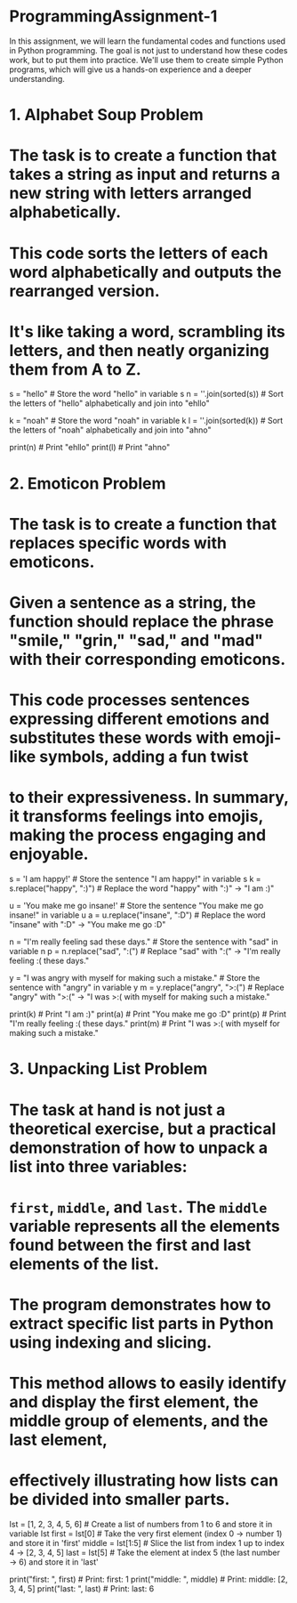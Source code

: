 # ProgrammingAssignment-1
In this assignment, we will learn the fundamental codes and functions used in Python programming. The goal is not just to understand how these codes work, but to put them into practice. We'll use them to create simple Python programs, which will give us a hands-on experience and a deeper understanding. 


# 1. Alphabet Soup Problem
# The task is to create a function that takes a string as input and returns a new string with letters arranged alphabetically. 
# This code sorts the letters of each word alphabetically and outputs the rearranged version. 
# It's like taking a word, scrambling its letters, and then neatly organizing them from A to Z.

s = "hello"              # Store the word "hello" in variable s
n = ''.join(sorted(s))   # Sort the letters of "hello" alphabetically and join into "ehllo"

k = "noah"               # Store the word "noah" in variable k
l = ''.join(sorted(k))   # Sort the letters of "noah" alphabetically and join into "ahno"

print(n)                 # Print "ehllo"
print(l)                 # Print "ahno"


# 2. Emoticon Problem
# The task is to create a function that replaces specific words with emoticons. 
# Given a sentence as a string, the function should replace the phrase "smile," "grin," "sad," and "mad" with their corresponding emoticons. 
# This code processes sentences expressing different emotions and substitutes these words with emoji-like symbols, adding a fun twist 
# to their expressiveness. In summary, it transforms feelings into emojis, making the process engaging and enjoyable.

s = 'I am happy!'                                   # Store the sentence "I am happy!" in variable s
k = s.replace("happy", ":)")                        # Replace the word "happy" with ":)" → "I am :)"

u = 'You make me go insane!'                        # Store the sentence "You make me go insane!" in variable u
a = u.replace("insane", ":D")                       # Replace the word "insane" with ":D" → "You make me go :D"

n = "I'm really feeling sad these days."            # Store the sentence with "sad" in variable n
p = n.replace("sad", ":(")                          # Replace "sad" with ":(" → "I'm really feeling :( these days."

y = "I was angry with myself for making such a mistake."  # Store the sentence with "angry" in variable y
m = y.replace("angry", ">:(")                       # Replace "angry" with ">:(" → "I was >:( with myself for making such a mistake."

print(k)                                            # Print "I am :)"
print(a)                                            # Print "You make me go :D"
print(p)                                            # Print "I'm really feeling :( these days."
print(m)                                            # Print "I was >:( with myself for making such a mistake."


# 3. Unpacking List Problem
# The task at hand is not just a theoretical exercise, but a practical demonstration of how to unpack a list into three variables: 
# `first`, `middle`, and `last`. The `middle` variable represents all the elements found between the first and last elements of the list. 
# The program demonstrates how to extract specific list parts in Python using indexing and slicing. 
# This method allows to easily identify and display the first element, the middle group of elements, and the last element, 
# effectively illustrating how lists can be divided into smaller parts.

Ist = [1, 2, 3, 4, 5, 6]     # Create a list of numbers from 1 to 6 and store it in variable Ist
first = Ist[0]               # Take the very first element (index 0 → number 1) and store it in 'first'
middle = Ist[1:5]             # Slice the list from index 1 up to index 4 → [2, 3, 4, 5]
last = Ist[5]                 # Take the element at index 5 (the last number → 6) and store it in 'last'

print("first: ", first)       # Print: first:  1
print("middle: ", middle)     # Print: middle:  [2, 3, 4, 5]
print("last: ", last)         # Print: last:  6
